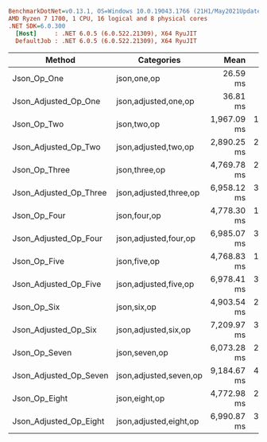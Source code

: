 ``` ini

BenchmarkDotNet=v0.13.1, OS=Windows 10.0.19043.1766 (21H1/May2021Update)
AMD Ryzen 7 1700, 1 CPU, 16 logical and 8 physical cores
.NET SDK=6.0.300
  [Host]     : .NET 6.0.5 (6.0.522.21309), X64 RyuJIT
  DefaultJob : .NET 6.0.5 (6.0.522.21309), X64 RyuJIT


```
|                 Method |             Categories |        Mean |     Error |    StdDev |
|----------------------- |----------------------- |------------:|----------:|----------:|
|            Json_Op_One |            json,one,op |    26.59 ms |  0.530 ms |  0.496 ms |
|   Json_Adjusted_Op_One |   json,adjusted,one,op |    36.81 ms |  0.638 ms |  0.565 ms |
|            Json_Op_Two |            json,two,op | 1,967.09 ms | 19.934 ms | 18.646 ms |
|   Json_Adjusted_Op_Two |   json,adjusted,two,op | 2,890.25 ms | 24.956 ms | 23.344 ms |
|          Json_Op_Three |          json,three,op | 4,769.78 ms | 28.795 ms | 24.045 ms |
| Json_Adjusted_Op_Three | json,adjusted,three,op | 6,958.12 ms | 34.100 ms | 28.475 ms |
|           Json_Op_Four |           json,four,op | 4,778.30 ms | 10.345 ms |  8.638 ms |
|  Json_Adjusted_Op_Four |  json,adjusted,four,op | 6,985.07 ms | 37.876 ms | 35.429 ms |
|           Json_Op_Five |           json,five,op | 4,768.83 ms | 11.942 ms | 10.586 ms |
|  Json_Adjusted_Op_Five |  json,adjusted,five,op | 6,978.41 ms | 31.283 ms | 29.263 ms |
|            Json_Op_Six |            json,six,op | 4,903.54 ms | 23.117 ms | 19.304 ms |
|   Json_Adjusted_Op_Six |   json,adjusted,six,op | 7,209.97 ms | 36.848 ms | 34.468 ms |
|          Json_Op_Seven |          json,seven,op | 6,073.28 ms | 23.936 ms | 22.389 ms |
| Json_Adjusted_Op_Seven | json,adjusted,seven,op | 9,184.67 ms | 42.459 ms | 39.716 ms |
|          Json_Op_Eight |          json,eight,op | 4,772.98 ms | 22.209 ms | 19.688 ms |
| Json_Adjusted_Op_Eight | json,adjusted,eight,op | 6,990.87 ms | 34.126 ms | 31.921 ms |
